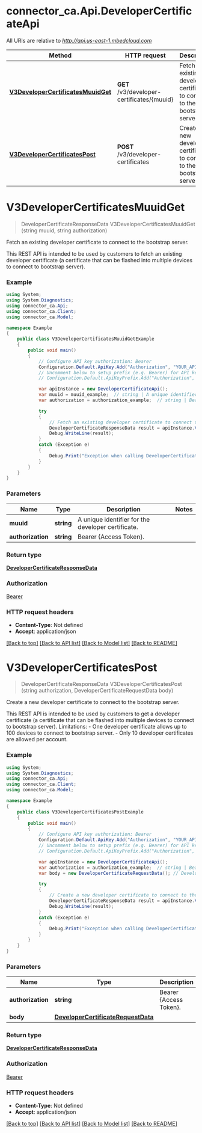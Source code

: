 # connector_ca.Api.DeveloperCertificateApi

All URIs are relative to *http://api.us-east-1.mbedcloud.com*

Method | HTTP request | Description
------------- | ------------- | -------------
[**V3DeveloperCertificatesMuuidGet**](DeveloperCertificateApi.md#v3developercertificatesmuuidget) | **GET** /v3/developer-certificates/{muuid} | Fetch an existing developer certificate to connect to the bootstrap server.
[**V3DeveloperCertificatesPost**](DeveloperCertificateApi.md#v3developercertificatespost) | **POST** /v3/developer-certificates | Create a new developer certificate to connect to the bootstrap server.


<a name="v3developercertificatesmuuidget"></a>
# **V3DeveloperCertificatesMuuidGet**
> DeveloperCertificateResponseData V3DeveloperCertificatesMuuidGet (string muuid, string authorization)

Fetch an existing developer certificate to connect to the bootstrap server.

This REST API is intended to be used by customers to fetch an existing developer certificate (a certificate that can be flashed into multiple devices to connect to bootstrap server). 

### Example
```csharp
using System;
using System.Diagnostics;
using connector_ca.Api;
using connector_ca.Client;
using connector_ca.Model;

namespace Example
{
    public class V3DeveloperCertificatesMuuidGetExample
    {
        public void main()
        {
            // Configure API key authorization: Bearer
            Configuration.Default.ApiKey.Add("Authorization", "YOUR_API_KEY");
            // Uncomment below to setup prefix (e.g. Bearer) for API key, if needed
            // Configuration.Default.ApiKeyPrefix.Add("Authorization", "Bearer");

            var apiInstance = new DeveloperCertificateApi();
            var muuid = muuid_example;  // string | A unique identifier for the developer certificate. 
            var authorization = authorization_example;  // string | Bearer {Access Token}. 

            try
            {
                // Fetch an existing developer certificate to connect to the bootstrap server.
                DeveloperCertificateResponseData result = apiInstance.V3DeveloperCertificatesMuuidGet(muuid, authorization);
                Debug.WriteLine(result);
            }
            catch (Exception e)
            {
                Debug.Print("Exception when calling DeveloperCertificateApi.V3DeveloperCertificatesMuuidGet: " + e.Message );
            }
        }
    }
}
```

### Parameters

Name | Type | Description  | Notes
------------- | ------------- | ------------- | -------------
 **muuid** | **string**| A unique identifier for the developer certificate.  | 
 **authorization** | **string**| Bearer {Access Token}.  | 

### Return type

[**DeveloperCertificateResponseData**](DeveloperCertificateResponseData.md)

### Authorization

[Bearer](../README.md#Bearer)

### HTTP request headers

 - **Content-Type**: Not defined
 - **Accept**: application/json

[[Back to top]](#) [[Back to API list]](../README.md#documentation-for-api-endpoints) [[Back to Model list]](../README.md#documentation-for-models) [[Back to README]](../README.md)

<a name="v3developercertificatespost"></a>
# **V3DeveloperCertificatesPost**
> DeveloperCertificateResponseData V3DeveloperCertificatesPost (string authorization, DeveloperCertificateRequestData body)

Create a new developer certificate to connect to the bootstrap server.

This REST API is intended to be used by customers to get a developer certificate (a certificate that can be flashed into multiple devices to connect to bootstrap server).  Limitations:    - One developer certificate allows up to 100 devices to connect to bootstrap server.   - Only 10 developer certificates are allowed per account. 

### Example
```csharp
using System;
using System.Diagnostics;
using connector_ca.Api;
using connector_ca.Client;
using connector_ca.Model;

namespace Example
{
    public class V3DeveloperCertificatesPostExample
    {
        public void main()
        {
            // Configure API key authorization: Bearer
            Configuration.Default.ApiKey.Add("Authorization", "YOUR_API_KEY");
            // Uncomment below to setup prefix (e.g. Bearer) for API key, if needed
            // Configuration.Default.ApiKeyPrefix.Add("Authorization", "Bearer");

            var apiInstance = new DeveloperCertificateApi();
            var authorization = authorization_example;  // string | Bearer {Access Token}. 
            var body = new DeveloperCertificateRequestData(); // DeveloperCertificateRequestData | 

            try
            {
                // Create a new developer certificate to connect to the bootstrap server.
                DeveloperCertificateResponseData result = apiInstance.V3DeveloperCertificatesPost(authorization, body);
                Debug.WriteLine(result);
            }
            catch (Exception e)
            {
                Debug.Print("Exception when calling DeveloperCertificateApi.V3DeveloperCertificatesPost: " + e.Message );
            }
        }
    }
}
```

### Parameters

Name | Type | Description  | Notes
------------- | ------------- | ------------- | -------------
 **authorization** | **string**| Bearer {Access Token}.  | 
 **body** | [**DeveloperCertificateRequestData**](DeveloperCertificateRequestData.md)|  | 

### Return type

[**DeveloperCertificateResponseData**](DeveloperCertificateResponseData.md)

### Authorization

[Bearer](../README.md#Bearer)

### HTTP request headers

 - **Content-Type**: Not defined
 - **Accept**: application/json

[[Back to top]](#) [[Back to API list]](../README.md#documentation-for-api-endpoints) [[Back to Model list]](../README.md#documentation-for-models) [[Back to README]](../README.md)

